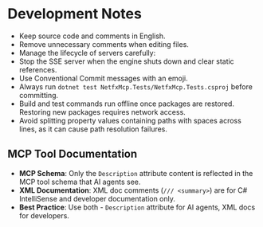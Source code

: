 # Development Notes

- Keep source code and comments in English.
- Remove unnecessary comments when editing files.
- Manage the lifecycle of servers carefully:
- Stop the SSE server when the engine shuts down and clear static references.
- Use Conventional Commit messages with an emoji.
- Always run `dotnet test NetfxMcp.Tests/NetfxMcp.Tests.csproj` before committing.
- Build and test commands run offline once packages are restored. Restoring new packages requires network access.
- Avoid splitting property values containing paths with spaces across lines, as it can cause path resolution failures.

## MCP Tool Documentation

- **MCP Schema**: Only the `Description` attribute content is reflected in the MCP tool schema that AI agents see.
- **XML Documentation**: XML doc comments (`/// <summary>`) are for C# IntelliSense and developer documentation only.
- **Best Practice**: Use both - `Description` attribute for AI agents, XML docs for developers.
